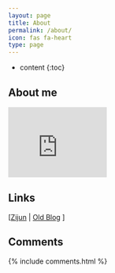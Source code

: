 ```yaml
---
layout: page
title: About
permalink: /about/
icon: fas fa-heart
type: page
---
```


* content
{:toc}

## About me

<iframe src="https://githubbadge.appspot.com/gouliangke?s=1" style="border: 0;height: 142px;width: 200px;overflow: hidden;" frameBorder="0"></iframe>

## Links

[[Zijun](http://zj-zhang.github.io) \| [Old Blog](https://zzjandglk.wordpress.com/)
]

## Comments

{% include comments.html %}
